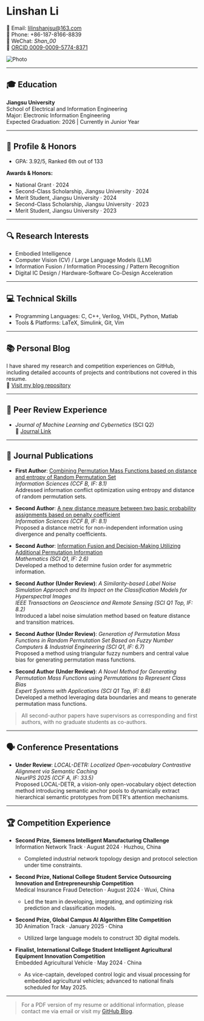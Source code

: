# Linshan Li

📧 Email: [lilinshanjsu@163.com](mailto:lilinshanjsu@163.com)  
📱 Phone: +86-187-8166-8839  
💬 WeChat: _Shan_00_  
🔗 [ORCID 0009-0009-5774-8371](https://orcid.org/0009-0009-5774-8371)

![Photo](./photo_lls.png)

---

## 🎓 Education

**Jiangsu University**  
School of Electrical and Information Engineering  
Major: Electronic Information Engineering  
Expected Graduation: 2026 | Currently in Junior Year

---

## 🏅 Profile & Honors

- GPA: 3.92/5, Ranked 6th out of 133

**Awards & Honors:**

- National Grant · 2024  
- Second-Class Scholarship, Jiangsu University · 2024  
- Merit Student, Jiangsu University · 2024  
- Second-Class Scholarship, Jiangsu University · 2023  
- Merit Student, Jiangsu University · 2023

---

## 🔍 Research Interests

- Embodied Intelligence  
- Computer Vision (CV) / Large Language Models (LLM)  
- Information Fusion / Information Processing / Pattern Recognition  
- Digital IC Design / Hardware-Software Co-Design Acceleration

---

## 💻 Technical Skills

- Programming Languages: C, C++, Verilog, VHDL, Python, Matlab  
- Tools & Platforms: LaTeX, Simulink, Git, Vim

---

## 📚 Personal Blog

I have shared my research and competition experiences on GitHub, including detailed accounts of projects and contributions not covered in this resume.  
🔗 [Visit my blog repository](https://github.com/ShandyaLoVe)

---

## 📝 Peer Review Experience

- *Journal of Machine Learning and Cybernetics* (SCI Q2)  
🔗 [Journal Link](https://link.springer.com/journal/13042)

---

## 📄 Journal Publications

- **First Author**: [Combining Permutation Mass Functions based on distance and entropy of Random Permutation Set](https://www.sciencedirect.com/science/article/abs/pii/S0020025524015718?dgcid=coauthor)  
  *Information Sciences (CCF B, IF: 8.1)*  
  Addressed information conflict optimization using entropy and distance of random permutation sets.

- **Second Author**: [A new distance measure between two basic probability assignments based on penalty coefficient](https://www.sciencedirect.com/science/article/abs/pii/S0020025524007977)  
  *Information Sciences (CCF B, IF: 8.1)*  
  Proposed a distance metric for non-independent information using divergence and penalty coefficients.

- **Second Author**: [Information Fusion and Decision-Making Utilizing Additional Permutation Information](https://www.mdpi.com/2227-7390/12/22/3632)  
  *Mathematics (SCI Q1, IF: 2.6)*  
  Developed a method to determine fusion order for asymmetric information.

- **Second Author (Under Review)**: *A Similarity-based Label Noise Simulation Approach and Its Impact on the Classification Models for Hyperspectral Images*  
  *IEEE Transactions on Geoscience and Remote Sensing (SCI Q1 Top, IF: 8.2)*  
  Introduced a label noise simulation method based on feature distance and transition matrices.

- **Second Author (Under Review)**: *Generation of Permutation Mass Functions in Random Permutation Set Based on Fuzzy Number*  
  *Computers & Industrial Engineering (SCI Q1, IF: 6.7)*  
  Proposed a method using triangular fuzzy numbers and central value bias for generating permutation mass functions.

- **Second Author (Under Review)**: *A Novel Method for Generating Permutation Mass Functions using Permutations to Represent Class Bias*  
  *Expert Systems with Applications (SCI Q1 Top, IF: 8.6)*  
  Developed a method leveraging data boundaries and means to generate permutation mass functions.

> All second-author papers have supervisors as corresponding and first authors, with no graduate students as co-authors.

---

## 🗣️ Conference Presentations

- **Under Review**: *LOCAL-DETR: Localized Open-vocabulary Contrastive Alignment via Semantic Caching*  
  *NeurIPS 2025 (CCF A, IF: 33.5)*  
  Proposed LOCAL-DETR, a vision-only open-vocabulary object detection method introducing semantic anchor pools to dynamically extract hierarchical semantic prototypes from DETR's attention mechanisms.

---

## 🏆 Competition Experience

- **Second Prize, Siemens Intelligent Manufacturing Challenge**  
  Information Network Track · August 2024 · Huzhou, China  
  - Completed industrial network topology design and protocol selection under time constraints.

- **Second Prize, National College Student Service Outsourcing Innovation and Entrepreneurship Competition**  
  Medical Insurance Fraud Detection · August 2024 · Wuxi, China  
  - Led the team in developing, integrating, and optimizing risk prediction and classification models.

- **Second Prize, Global Campus AI Algorithm Elite Competition**  
  3D Animation Track · January 2025 · China  
  - Utilized large language models to construct 3D digital models.

- **Finalist, International College Student Intelligent Agricultural Equipment Innovation Competition**  
  Embedded Agricultural Vehicle · May 2024 · China  
  - As vice-captain, developed control logic and visual processing for embedded agricultural vehicles; advanced to national finals scheduled for May 2025.

---

> For a PDF version of my resume or additional information, please contact me via email or visit my [GitHub Blog](https://github.com/ShandyaLoVe).
